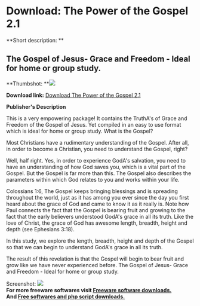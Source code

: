 # Download: The Power of the Gospel 2.1

**Short description: **

## The Gospel of Jesus- Grace and Freedom - Ideal for home or group study.

  
**Thumbshot: **![](http://www.freewarefiles.com/screenshot/pwrgospel2_md.jpg)   
  
**Download link:** [Download The Power of the Gospel 2.1](http://freesoftwares.boysofts.com/The-Power-of-the-Gospel_program_45855.html)  
  

**Publisher's Description**  
  

This is a very empowering package! It contains the TruthA's of Grace and
Freedom of the Gospel of Jesus. Yet compiled in an easy to use format which is
ideal for home or group study. What is the Gospel?

Most Christians have a rudimentary understanding of the Gospel. After all, in
order to become a Christian, you need to understand the Gospel, right?

Well, half right. Yes, in order to experience GodA's salvation, you need to
have an understanding of how God saves you, which is a vital part of the
Gospel. But the Gospel is far more than this. The Gospel also describes the
parameters within which God relates to you and works within your life.

Colossians 1:6, The Gospel keeps bringing blessings and is spreading
throughout the world, just as it has among you ever since the day you first
heard about the grace of God and came to know it as it really is. Note how
Paul connects the fact that the Gospel is bearing fruit and growing to the
fact that the early believers understood GodA's grace in all its truth. Like
the love of Christ, the grace of God has awesome length, breadth, height and
depth (see Ephesians 3:18).

In this study, we explore the length, breadth, height and depth of the Gospel
so that we can begin to understand GodA's grace in all its truth.

The result of this revelation is that the Gospel will begin to bear fruit and
grow like we have never experienced before. The Gospel of Jesus- Grace and
Freedom - Ideal for home or group study.

  
  
Screenshot: ![](http://www.freewarefiles.com/screenshot/pwrgospel2.jpg)  
**For more freeware softwares visit [Freeware software downloads.](http://freesoftwares.boysofts.com/)**   
**And [Free softwares and php script downloads.](http://www.boysofts.com/)**

